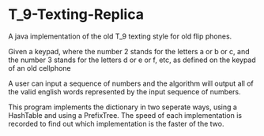 # T_9-Texting-Replica
A java implementation of the old T_9 texting style for old flip phones.

Given a keypad, where the number 2 stands for the letters a or b or c, and
the number 3 stands for the letters d or e or f, etc, as defined on the
keypad of an old cellphone

A user can input a sequence of numbers and the algorithm will output all of
the valid english words represented by the input sequence of numbers.

This program implements the dictionary in two seperate ways, using a HashTable
and using a PrefixTree. The speed of each implementation is recorded to find out
which implementation is the faster of the two.
